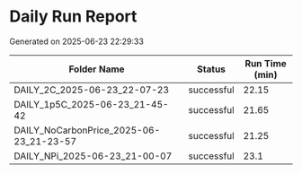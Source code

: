 # Daily Run Report
Generated on 2025-06-23 22:29:33

| Folder Name | Status     | Run Time (min) |
|-------------|------------|----------------|
| DAILY_2C_2025-06-23_22-07-23 | successful | 22.15 |
| DAILY_1p5C_2025-06-23_21-45-42 | successful | 21.65 |
| DAILY_NoCarbonPrice_2025-06-23_21-23-57 | successful | 21.25 |
| DAILY_NPi_2025-06-23_21-00-07 | successful | 23.1 |